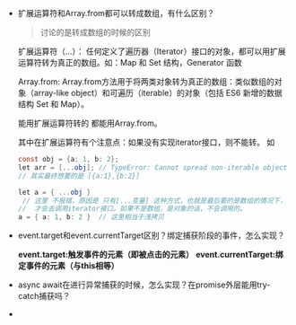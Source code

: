* 扩展运算符和Array.from都可以转成数组，有什么区别？

  > 讨论的是转成数组的时候的区别

  扩展运算符（...）：
   任何定义了遍历器（Iterator）接口的对象，都可以用扩展运算符转为真正的数组。如：Map 和 Set 结构，Generator 函数

  Array.from:
   Array.from方法用于将两类对象转为真正的数组：类似数组的对象（array-like object）和可遍历（iterable）的对象（包括 ES6 新增的数据结构 Set 和 Map）。

  能用扩展运算符转的 都能用Array.from。

  其中在扩展运算符有个注意点：如果没有实现iterator接口，则不能转。
   如

  

  ```csharp
  const obj = {a: 1, b: 2};
  let arr = [...obj]; // TypeError: Cannot spread non-iterable object  
  // 其实最终想要的是 [{a:1},{b:2}]
  
  let a = { ...obj } 
   // 这里 不报错，原因是 只有[...变量] 这种方式，也就是最后要的是数组的情况下，
  //  才会去调用iterator接口。如果不是数组，是对象的话，不会调用的。
  a = { a: 1, b: 2 }  // 这里相当于浅拷贝
  ```

* event.target和event.currentTarget区别？绑定捕获阶段的事件，怎么实现？

  **event.target:触发事件的元素（即被点击的元素）**
  **event.currentTarget:绑定事件的元素（与this相等）**

* async await在进行异常捕获的时候，怎么实现？在promise外层能用try-catch捕获吗？

* 